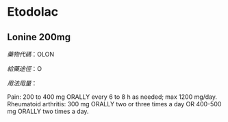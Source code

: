 # Etodolac

## Lonine 200mg

*藥物代碼*：OLON

*給藥途徑*：O

*用法用量*：

Pain: 200 to 400 mg ORALLY every 6 to 8 h as needed; max 1200 mg/day.
Rheumatoid arthritis: 300 mg ORALLY two or three times a day OR 400-500 mg ORALLY two times a day.


